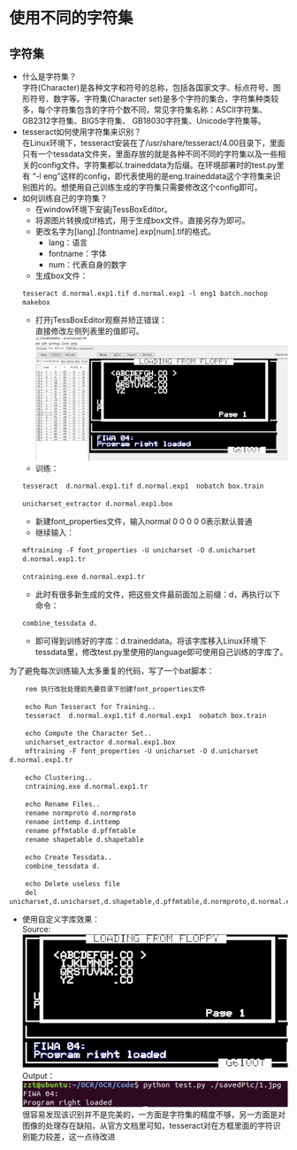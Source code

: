 # 使用不同的字符集 #
## 字符集
*   什么是字符集？  
字符(Character)是各种文字和符号的总称，包括各国家文字、标点符号、图形符号、数字等。字符集(Character set)是多个字符的集合，字符集种类较多，每个字符集包含的字符个数不同，常见字符集名称：ASCII字符集、GB2312字符集、BIG5字符集、 GB18030字符集、Unicode字符集等。
*   tesseract如何使用字符集来识别？  
在Linux环境下，tesseract安装在了/usr/share/tesseract/4.00目录下，里面只有一个tessdata文件夹，里面存放的就是各种不同不同的字符集以及一些相关的config文件。字符集都以.traineddata为后缀。在环境部署时的test.py里有 “-l eng”这样的config，即代表使用的是eng.traineddata这个字符集来识别图片的。想使用自己训练生成的字符集只需要修改这个config即可。
*   如何训练自己的字符集？  
    *   在window环境下安装jTessBoxEditor。  
    *   将源图片转换成tif格式，用于生成box文件。直接另存为即可。
    *   更改名字为[lang].[fontname].exp[num].tif的格式。  
        *   lang：语言
        *   fontname：字体
        *   num：代表自身的数字
    *   生成box文件：
    ```
    tesseract d.normal.exp1.tif d.normal.exp1 -l eng1 batch.nochop makebox
    ```
    *   打开jTessBoxEditor观察并矫正错误：  
    直接修改左侧列表里的值即可。
    ![](./picture/jTess.png)
    *   训练：
    ```
    tesseract  d.normal.exp1.tif d.normal.exp1  nobatch box.train

    unicharset_extractor d.normal.exp1.box  
    ```
    *   新建font_properties文件，输入normal 0 0 0 0 0表示默认普通
    *   继续输入：
    ```
    mftraining -F font_properties -U unicharset -O d.unicharset d.normal.exp1.tr

    cntraining.exe d.normal.exp1.tr 
    ```
    *   此时有很多新生成的文件，把这些文件最前面加上前缀：d，再执行以下命令：
    ```
    combine_tessdata d.
    ```
    *   即可得到训练好的字库：d.traineddata。将该字库移入Linux环境下tessdata里，修改test.py里使用的language即可使用自己训练的字库了。  

为了避免每次训练输入太多重复的代码，写了一个bat脚本：
```
    rem 执行改批处理前先要目录下创建font_properties文件  

    echo Run Tesseract for Training..  
    tesseract  d.normal.exp1.tif d.normal.exp1  nobatch box.train
    
    echo Compute the Character Set..  
    unicharset_extractor d.normal.exp1.box  
    mftraining -F font_properties -U unicharset -O d.unicharset d.normal.exp1.tr  
    
    echo Clustering..  
    cntraining.exe d.normal.exp1.tr  
    
    echo Rename Files..  
    rename normproto d.normproto  
    rename inttemp d.inttemp  
    rename pffmtable d.pffmtable  
    rename shapetable d.shapetable   
    
    echo Create Tessdata..  
    combine_tessdata d.  

    echo Delete useless file
    del unicharset,d.unicharset,d.shapetable,d.pffmtable,d.normproto,d.normal.exp0.tr,d.inttemp
```
*   使用自定义字库效果：  
Source:  
![](./picture/1s.png)
Output：  
![](picture/1o.png)  
很容易发现该识别并不是完美的，一方面是字符集的精度不够，另一方面是对图像的处理存在缺陷，从官方文档里可知，tesseract对在方框里面的字符识别能力较差，这一点待改进

